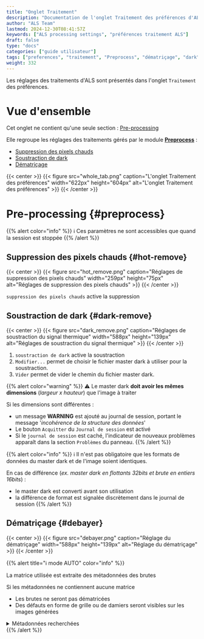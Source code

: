 ```yaml
---
title: "Onglet Traitement"
description: "Documentation de l'onglet Traitement des préférences d'ALS"
author: "ALS Team"
lastmod: 2024-12-30T08:41:57Z
keywords: ["ALS processing settings", "préférences traitement ALS"]
draft: false
type: "docs"
categories: ["guide utilisateur"] 
tags: ["preferences", "traitement", "Preprocess", "dématriçage", "dark", "pixels chauds"]
weight: 332
---
```


Les réglages des traitements d'ALS sont présentés dans l'onglet `Traitement` des préférences.

<div class="row">
<div class="col-md-6">

# Vue d'ensemble

Cet onglet ne contient qu'une seule section : [Pre-processing](#preprocess)

Elle regroupe les réglages des traitements gérés par le module [**Preprocess**](../../../modules/preprocess/) :
- [Suppression des pixels chauds](#hot-remove)
- [Soustraction de dark](#dark-remove)
- [Dématriçage](#debayer)

</div>
<div class="col-md-6 d-flex align-items-center justify-content-center">
{{< center >}}
{{< figure src="whole_tab.png"
caption="L'onglet Traitement des préférences"
width="622px"
height="604px"
alt="L'onglet Traitement des préférences" >}}
{{< /center >}}

</div>
</div>

# Pre-processing {#preprocess}

{{% alert color="info" %}}
ℹ️ Ces paramètres ne sont accessibles que quand la session est stoppée
{{% /alert %}}

## Suppression des pixels chauds {#hot-remove}

{{< center >}}
{{< figure src="hot_remove.png"
caption="Réglages de suppression des pixels chauds"
width="259px"
height="75px"
alt="Réglages de suppression des pixels chauds" >}}
{{< /center >}}

`suppression des pixels chauds` active la suppression

## Soustraction de dark {#dark-remove}

{{< center >}}
{{< figure src="dark_remove.png"
caption="Réglages de soustraction du signal thermique"
width="588px"
height="139px"
alt="Réglages de soustraction du signal thermique" >}}
{{< /center >}}

1. `soustraction de dark` active la soustraction
2. `Modifier...` permet de choisir le fichier master dark à utiliser pour la soustraction. 
3. `Vider` permet de vider le chemin du fichier master dark.

{{% alert color="warning" %}}
⚠️ Le master dark **doit avoir les mêmes dimensions** (_largeur x hauteur_) que l'image à traiter

Si les dimensions sont différentes :
- un message **WARNING** est ajouté au journal de session, portant le message '_incohérence de la structure des données_'
- Le bouton `Acquitter` du `Journal de session` est activé
- Si le `journal de session` est caché, l'indicateur de nouveaux problèmes apparaît dans la section `Problèmes` du
  panneau.
{{% /alert %}}

{{% alert color="info" %}}
ℹ️ Il n'est pas obligatoire que les formats de données du master dark et de l'image soient identiques.

  En cas de différence (_ex. master dark en flottants 32bits et brute en entiers 16bits_) : 
  - le master dark est converti avant son utilisation
  - la différence de format est signalée discrètement dans le journal de session
{{% /alert %}}

## Dématriçage {#debayer}

{{< center >}}
{{< figure src="debayer.png"
caption="Réglage du dématriçage"
width="588px"
height="139px"
alt="Réglage du dématriçage" >}}
{{< /center >}}

{{% alert title="ℹ️ mode AUTO" color="info" %}}

La matrice utilisée est extraite des métadonnées des brutes

Si les métadonnées ne contiennent aucune matrice
  - Les brutes ne seront pas dématricées
  - Des défauts en forme de grille ou de damiers seront visibles sur les images générées

<details>
<summary>Métadonnées recherchées</summary>

- Image au format FITS : entête FITS **BAYERPAT**
- Image au format Raw : entête Exif standard
</details>
{{% /alert %}}
